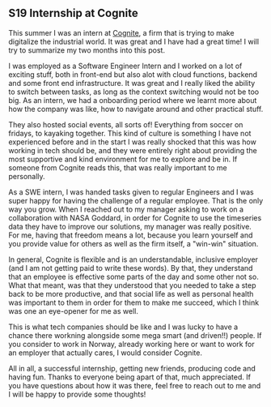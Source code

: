 ## S19 Internship at Cognite

This summer I was an intern at [Cognite](https://www.cognite.com/), a firm that is trying to make digitalize the industrial world. It was great and I have had a great time! I will try to summarize my two months into this post. 

I was employed as a Software Engineer Intern and I worked on a lot of exciting stuff, both in front-end but also alot with cloud functions, backend and some front end infrastructure. It was great and I really liked the ability to switch between tasks, as long as the context switching would not be too big. As an intern, we had a onboarding period where we learnt more about how the company was like, how to navigate around and other practical stuff.

They also hosted social events, all sorts of! Everything from soccer on fridays, to kayaking together. This kind of culture is something I have not experienced before and in the start I was really shocked that this was how working in tech should be, and they were entirely right about providing the most supportive and kind environment for me to explore and be in. If someone from Cognite reads this, that was really important to me personally.

As a SWE intern, I was handed tasks given to regular Engineers and I was super happy for having the challenge of a regular employee. That is the only way you grow. When I reached out to my manager asking to work on a collaboration with NASA Goddard, in order for Cognite to use the timeseries data they have to improve our solutions, my manager was really positive. For me, having that freedom means a lot, because you learn yourself and you provide value for others as well as the firm itself, a "win-win" situation. 

In general, Cognite is flexible and is an understandable, inclusive employer (and I am not getting paid to write these words). By that, they understand that an employee is effective some parts of the day and some other not so. What that meant, was that they understood that you needed to take a step back to be more productive, and that social life as well as personal health was important to them in order for them to make me succeed, which I think was one an eye-opener for me as well.

This is what tech companies should be like and I was lucky to have a chance there workning alongside some mega smart (and driven!!) people. If you consider to work in Norway, already working here or want to work for an employer that actually cares, I would consider Cognite.

All in all, a successful internship, getting new friends, producing code and having fun. Thanks to everyone being apart of that, much appreciated. If you have questions about how it was there, feel free to reach out to me and I will be happy to provide some thoughts!

